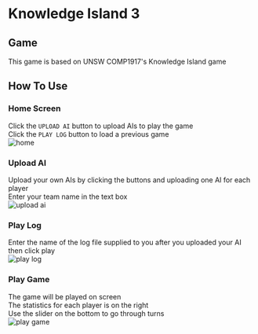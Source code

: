 # Knowledge Island 3
## Game
This game is based on UNSW COMP1917's Knowledge Island game
## How To Use
### Home Screen
Click the `UPLOAD AI` button to upload AIs to play the game  
Click the `PLAY LOG` button to load a previous game    
![home](https://i.imgur.com/VCI3WpH.png)
### Upload AI
Upload your own AIs by clicking the buttons and uploading one AI for each player  
Enter your team name in the text box    
![upload ai](https://i.imgur.com/tPaIICq.png)
### Play Log
Enter the name of the log file supplied to you after you uploaded your AI then click play  
![play log](https://i.imgur.com/lsDE6Yk.png)
### Play Game
The game will be played on screen  
The statistics for each player is on the right  
Use the slider on the bottom to go through turns  
![play game](https://i.imgur.com/JNMtz6k.png)